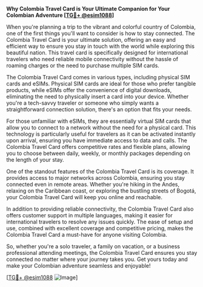 **Why Colombia Travel Card is Your Ultimate Companion for Your Colombian Adventure [[TG💪+ @esim1088](https://t.me/s/esim1088)]**

When you're planning a trip to the vibrant and colorful country of Colombia, one of the first things you'll want to consider is how to stay connected. The Colombia Travel Card is your ultimate solution, offering an easy and efficient way to ensure you stay in touch with the world while exploring this beautiful nation. This travel card is specifically designed for international travelers who need reliable mobile connectivity without the hassle of roaming charges or the need to purchase multiple SIM cards.

The Colombia Travel Card comes in various types, including physical SIM cards and eSIMs. Physical SIM cards are ideal for those who prefer tangible products, while eSIMs offer the convenience of digital downloads, eliminating the need to physically insert a card into your device. Whether you're a tech-savvy traveler or someone who simply wants a straightforward connection solution, there's an option that fits your needs.

For those unfamiliar with eSIMs, they are essentially virtual SIM cards that allow you to connect to a network without the need for a physical card. This technology is particularly useful for travelers as it can be activated instantly upon arrival, ensuring you have immediate access to data and calls. The Colombia Travel Card offers competitive rates and flexible plans, allowing you to choose between daily, weekly, or monthly packages depending on the length of your stay.

One of the standout features of the Colombia Travel Card is its coverage. It provides access to major networks across Colombia, ensuring you stay connected even in remote areas. Whether you're hiking in the Andes, relaxing on the Caribbean coast, or exploring the bustling streets of Bogotá, your Colombia Travel Card will keep you online and reachable.

In addition to providing reliable connectivity, the Colombia Travel Card also offers customer support in multiple languages, making it easier for international travelers to resolve any issues quickly. The ease of setup and use, combined with excellent coverage and competitive pricing, makes the Colombia Travel Card a must-have for anyone visiting Colombia.

So, whether you're a solo traveler, a family on vacation, or a business professional attending meetings, the Colombia Travel Card ensures you stay connected no matter where your journey takes you. Get yours today and make your Colombian adventure seamless and enjoyable!

[[TG💪+ @esim1088](https://t.me/s/esim1088) ![Image](https://i.postimg.cc/Y0z9fWf4/image.png)]